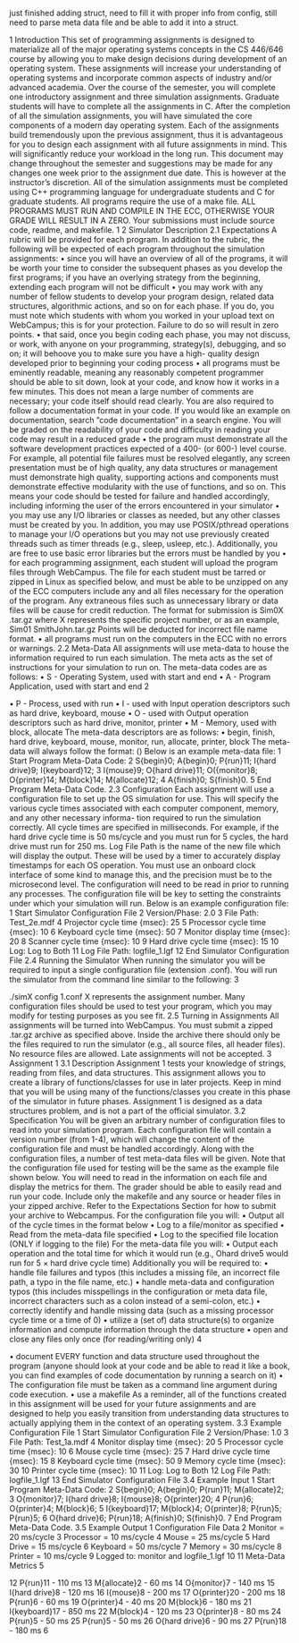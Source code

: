 just finished adding struct, need to fill it with proper info from config,
still need to parse meta data file and be able to add it into a struct.


1 Introduction
This set of programming assignments is designed to materialize all of the major operating systems concepts in the CS 446/646 course by allowing you to make design decisions during development of an operating system. These assignments will increase your understanding of operating systems and incorporate common aspects of industry and/or advanced academia.
Over the course of the semester, you will complete one introductory assignment and three simulation assignments. Graduate students will have to complete all the assignments in C. After the completion of all the simulation assignments, you will have simulated the core components of a modern day operating system. Each of the assignments build tremendously upon the previous assignment, thus it is advantageous for you to design each assignment with all future assignments in mind. This will significantly reduce your workload in the long run.
This document may change throughout the semester and suggestions may be made for any changes one week prior to the assignment due date. This is however at the instructor’s discretion.
All of the simulation assignments must be completed using C++ programming language for undergraduate students and C for graduate students. All programs require the use of a make file. ALL PROGRAMS MUST RUN AND COMPILE IN THE ECC, OTHERWISE YOUR GRADE WILL RESULT IN A ZERO. Your submissions must include source code, readme, and makefile.
1
2 Simulator Description 2.1 Expectations
A rubric will be provided for each program. In addition to the rubric, the following will be expected of each program throughout the simulation assignments:
• since you will have an overview of all of the programs, it will be worth your time to consider the subsequent phases as you develop the first programs; if you have an overlying strategy from the beginning, extending each program will not be difficult
• you may work with any number of fellow students to develop your program design, related data structures, algorithmic actions, and so on for each phase. If you do, you must note which students with whom you worked in your upload text on WebCampus; this is for your protection. Failure to do so will result in zero points.
• that said, once you begin coding each phase, you may not discuss, or work, with anyone on your programming, strategy(s), debugging, and so on; it will behoove you to make sure you have a high- quality design developed prior to beginning your coding process
• all programs must be eminently readable, meaning any reasonably competent programmer should be able to sit down, look at your code, and know how it works in a few minutes. This does not mean a large number of comments are necessary; your code itself should read clearly. You are also required to follow a documentation format in your code. If you would like an example on documentation, search ”code documentation” in a search engine. You will be graded on the readability of your code and difficulty in reading your code may result in a reduced grade
• the program must demonstrate all the software development practices expected of a 400- (or 600-) level course. For example, all potential file failures must be resolved elegantly, any screen presentation must be of high quality, any data structures or management must demonstrate high quality, supporting actions and components must demonstrate effective modularity with the use of functions, and so on. This means your code should be tested for failure and handled accordingly, including informing the user of the errors encountered in your simulator
• you may use any I/O libraries or classes as needed, but any other classes must be created by you. In addition, you may use POSIX/pthread operations to manage your I/O operations but you may not use previously created threads such as timer threads (e.g., sleep, usleep, etc.). Additionally, you are free to use basic error libraries but the errors must be handled by you
• for each programming assignment, each student will upload the program files through WebCampus. The file for each student must be tarred or zipped in Linux as specified below, and must be able to be unzipped on any of the ECC computers include any and all files necessary for the operation of the program. Any extraneous files such as unnecessary library or data files will be cause for credit reduction. The format for submission is Sim0X <LastNameFirstName>.tar.gz where X represents the specific project number, or as an example, Sim01 SmithJohn.tar.gz Points will be deducted for incorrect file name format.
• all programs must run on the computers in the ECC with no errors or warnings. 2.2 Meta-Data
All assignments will use meta-data to house the information required to run each simulation. The meta acts as the set of instructions for your simulation to run on. The meta-data codes are as follows:
• S - Operating System, used with start and end
• A - Program Application, used with start and end
     2

• P - Process, used with run
• I - used with Input operation descriptors such as hard drive, keyboard, mouse
• O - used with Output operation descriptors such as hard drive, monitor, printer • M - Memory, used with block, allocate
The meta-data descriptors are as follows:
• begin, finish, hard drive, keyboard, mouse, monitor, run, allocate, printer, block The meta-data will always follow the format:
                   <META DATA CODE>(<META DATA DESCRIPTOR>)<NUMBER OF CYCLES>
Below is an example meta-data file:
1 Start Program Meta-Data Code:
2 S{begin}0; A{begin}0; P{run}11; I{hard drive}9; I{keyboard}12;
3 I{mouse}9; O{hard drive}11; O({monitor}8; O{printer}14; M{block}14; M{allocate}12;
4 A{finish}0; S{finish}0.
5 End Program Meta-Data Code.
2.3 Configuration
Each assignment will use a configuration file to set up the OS simulation for use. This will specify the various cycle times associated with each computer component, memory, and any other necessary informa- tion required to run the simulation correctly. All cycle times are specified in milliseconds. For example, if the hard drive cycle time is 50 ms/cycle and you must run for 5 cycles, the hard drive must run for 250 ms. Log File Path is the name of the new file which will display the output. These will be used by a timer to accurately display timestamps for each OS operation. You must use an onboard clock interface of some kind to manage this, and the precision must be to the microsecond level. The configuration will need to be read in prior to running any processes. The configuration file will be key to setting the constraints under which your simulation will run.
Below is an example configuration file:
1 Start Simulator Configuration File
2 Version/Phase: 2.0
3 File Path: Test_2e.mdf
4 Projector cycle time {msec}: 25
5 Processor cycle time {msec}: 10
6 Keyboard cycle time {msec}: 50
7 Monitor display time {msec}: 20
8 Scanner cycle time {msec}: 10
9 Hard drive cycle time {msec}: 15
10 Log: Log to Both
11 Log File Path: logfile_1.lgf
12 End Simulator Configuration File
2.4 Running the Simulator
When running the simulator you will be required to input a single configuration file (extension .conf). You will run the simulator from the command line similar to the following:
         3

./simX config 1.conf
X represents the assignment number. Many configuration files should be used to test your program, which you may modify for testing purposes as you see fit.
2.5 Turning in Assignments
All assignments will be turned into WebCampus. You must submit a zipped .tar.gz archive as specified above. Inside the archive there should only be the files required to run the simulator (e.g., all source files, all header files). No resource files are allowed. Late assignments will not be accepted.
3 Assignment 1 3.1 Description
Assignment 1 tests your knowledge of strings, reading from files, and data structures. This assignment allows you to create a library of functions/classes for use in later projects. Keep in mind that you will be using many of the functions/classes you create in this phase of the simulator in future phases. Assignment 1 is designed as a data structures problem, and is not a part of the official simulator.
3.2 Specification
You will be given an arbitrary number of configuration files to read into your simulation program. Each configuration file will contain a version number (from 1-4), which will change the content of the configuration file and must be handled accordingly. Along with the configuration files, a number of test meta-data files will be given. Note that the configuration file used for testing will be the same as the example file shown below. You will need to read in the information on each file and display the metrics for them. The grader should be able to easily read and run your code. Include only the makefile and any source or header files in your zipped archive. Refer to the Expectations Section for how to submit your archive to Webcampus.
For the configuration file you will:
• Output all of the cycle times in the format below
• Log to a file/monitor as specified
• Read from the meta-data file specified
• Log to the specified file location (ONLY if logging to the file)
For the meta-data file you will:
• Output each operation and the total time for which it would run (e.g., Ohard drive5 would run for 5 × hard drive cycle time)
Additionally you will be required to:
• handle file failures and typos (this includes a missing file, an incorrect file path, a typo in the file name, etc.)
• handle meta-data and configuration typos (this includes misspellings in the configuration or meta data file, incorrect characters such as a colon instead of a semi-colon, etc.)
• correctly identify and handle missing data (such as a missing processor cycle time or a time of 0)
• utilize a (set of) data structure(s) to organize information and compute information through the data
structure
• open and close any files only once (for reading/writing only)
  4

• document EVERY function and data structure used throughout the program (anyone should look at your code and be able to read it like a book, you can find examples of code documentation by running a search on it)
• The configuration file must be taken as a command line argument during code execution.
• use a makefile
As a reminder, all of the functions created in this assignment will be used for your future assignments and are designed to help you easily transition from understanding data structures to actually applying them in the context of an operating system.
3.3 Example Configuration File
1 Start Simulator Configuration File
2 Version/Phase: 1.0
3 File Path: Test_1a.mdf
4 Monitor display time {msec}: 20
5 Processor cycle time {msec}: 10
6 Mouse cycle time {msec}: 25
7 Hard drive cycle time {msec}: 15
8 Keyboard cycle time {msec}: 50
9 Memory cycle time {msec}: 30
10 Printer cycle time {msec}: 10
11 Log: Log to Both
12 Log File Path: logfile_1.lgf
13 End Simulator Configuration File
3.4 Example Input
1 Start Program Meta-Data Code:
2 S{begin}0; A{begin}0; P{run}11; M{allocate}2;
3 O{monitor}7; I{hard drive}8; I{mouse}8; O{printer}20;
4 P{run}6; O{printer}4; M{block}6;
5 I{keyboard}17; M{block}4; O{printer}8; P{run}5; P{run}5;
6 O{hard drive}6; P{run}18; A{finish}0; S{finish}0.
7 End Program Meta-Data Code.
3.5 Example Output
1 Configuration File Data
2 Monitor = 20 ms/cycle
3 Processor = 10 ms/cycle
4 Mouse = 25 ms/cycle
5 Hard Drive = 15 ms/cycle
6 Keyboard = 50 ms/cycle
7 Memory = 30 ms/cycle
8 Printer = 10 ms/cycle
9 Logged to: monitor and logfile_1.lgf
10
11 Meta-Data Metrics
     5

12 P{run}11 - 110 ms
13 M{allocate}2 - 60 ms
14 O{monitor}7 - 140 ms
15 I{hard drive}8 - 120 ms
16 I{mouse}8 - 200 ms
17 O{printer}20 - 200 ms
18 P{run}6 - 60 ms
19 O{printer}4 - 40 ms
20 M{block}6 - 180 ms
21 I{keyboard}17 - 850 ms
22 M{block}4 - 120 ms
23 O{printer}8 - 80 ms
24 P{run}5 - 50 ms
25 P{run}5 - 50 ms
26 O{hard drive}6 - 90 ms
27 P{run}18 - 180 ms
 6
